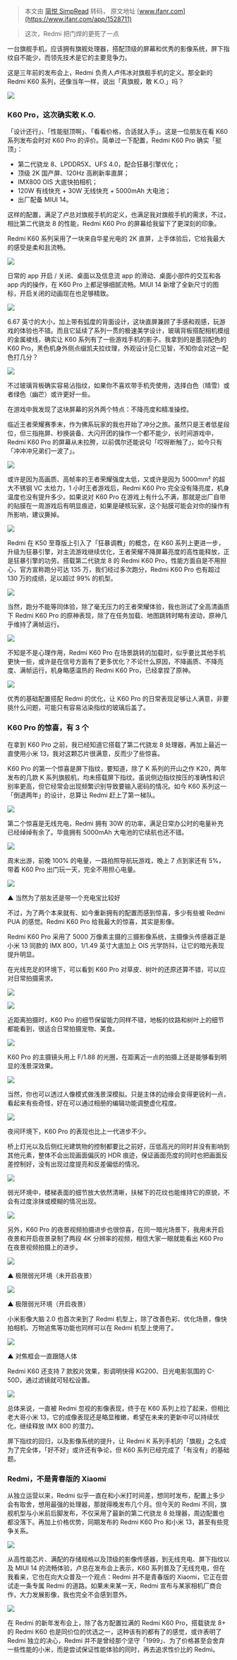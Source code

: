 > 本文由 [简悦 SimpRead](http://ksria.com/simpread/) 转码， 原文地址 [www.ifanr.com](https://www.ifanr.com/app/1528711)

> 这次，Redmi 把门焊的更死了一点

一台旗舰手机，应该拥有旗舰处理器，搭配顶级的屏幕和优秀的影像系统，屏下指纹自不能少，而领先技术是它的主要竞争力。

这是三年前的发布会上，Redmi 负责人卢伟冰对旗舰手机的定义。那全新的 Redmi K60 系列，还像当年一样，说出「真旗舰，敢 K.O.」吗？

![](https://s3.ifanr.com/wp-content/uploads/2022/12/1-40.jpg!720)

### K60 Pro，这次确实敢 K.O.

「设计还行」、「性能挺顶啊」、「看看价格，合适就入手」。这是一位朋友在看 K60 系列发布会时对 K60 Pro 的评价。简单过一下配置，Redmi K60 Pro 确实「挺顶」：

*   第二代骁龙 8、LPDDR5X、UFS 4.0，配合狂暴引擎优化；
*   顶级 2K 国产屏、120Hz 高刷新率直屏；
*   IMX800 OIS 大底快拍相机；
*   120W 有线快充 + 30W 无线快充 + 5000mAh 大电池；
*   出厂配备 MIUI 14。

这样的配置，满足了卢总对旗舰手机的定义，也满足我对旗舰手机的需求，不过，相比第二代骁龙 8 的性能，Redmi K60 Pro 的屏幕给我留下了更深刻的印象。

Redmi K60 系列采用了一块来自华星光电的 2K 直屏，上手体验后，它给我最大的感受是柔和且流畅。

![](https://s3.ifanr.com/wp-content/uploads/2022/12/2-29.jpg!720)

日常的 app 开启 / 关闭、桌面以及信息流 app 的滑动、桌面小部件的交互和各 app 内的操作，在 K60 Pro 上都足够细腻流畅。MIUI 14 新增了全新尺寸的图标，开启关闭的动画现在也足够精致。

![](https://s3.ifanr.com/wp-content/uploads/2022/12/K60GIF-01.gif)

6.67 英寸的大小，加上带有弧度的背面设计，这块直屏兼顾了手感和观感，玩游戏的体验也不错。而且它延续了系列一贯的极速美学设计，玻璃背板搭配相机模组的金属棱线，确实让 K60 系列有了一些游戏手机的影子。我拿到的是墨羽配色的 K60 Pro，黑色机身外侧点缀凯夫拉纹理，外观设计见仁见智，不知你会对这一配色打几分？

![](https://s3.ifanr.com/wp-content/uploads/2022/12/4-19.jpg!720)

不过玻璃背板确实容易沾指纹，如果你不喜欢带手机壳使用，选择白色（晴雪）或者绿色（幽芒）或许更好一些。

在游戏中我发现了这块屏幕的另外两个特点：不降亮度和精准操控。

临近王者荣耀赛季末，作为佛系玩家的我也开始了冲分之旅。虽然只是王者低星段位，但三指拖屏、秒换装备、大闪开团的操作一个都不能少，长时间游戏中，Redmi K60 Pro 的屏幕从未拉胯，以前偶尔还能说句「哎呀断触了」，如今只有「冲冲冲兄弟们一波了」。

![](https://s3.ifanr.com/wp-content/uploads/2022/12/5-17.jpg!720)

或许是因为高画质、高帧率的王者荣耀强度太低，又或许是因为 5000mm² 的超大不锈钢 VC 太给力，1 小时王者游戏后，Redmi K60 Pro 完全没有降亮度，机身温度也没有提升多少。如果说对 K60 Pro 在游戏上有什么不满，那就是出厂自带的贴膜在一周游戏后有明显痕迹，如果是硬核玩家，这个贴膜可能会对你的操作有所影响，建议撕掉。

![](https://s3.ifanr.com/wp-content/uploads/2022/12/6-15.jpg!720)

Redmi 在 K50 至尊版上引入了「狂暴调教」的概念，在 K60 系列上更进一步，升级为狂暴引擎，对主流游戏继续优化，王者荣耀不降屏幕亮度的高性能释放，正是狂暴引擎的功劳。搭载第二代骁龙 8 的 Redmi K60 Pro，性能方面自是不用担心，官方宣称跑分可达 135 万，我们经过多次跑分，Redmi K60 Pro 也有超过 130 万的成绩，足以超过 99% 的机型。

![](https://s3.ifanr.com/wp-content/uploads/2022/12/7-14.jpg!720)

当然，跑分不能等同体验，除了毫无压力的王者荣耀体验，我也测试了全高清画质下 Redmi K60 Pro 的原神表现，除了在任务加载、地图跳转时略有波动，原神几乎维持了满帧运行。

![](https://s3.ifanr.com/wp-content/uploads/2022/12/8-13.jpg!720)

不知是不是心理作用，Redmi K60 Pro 在场景跳转的加载时，似乎要比其他手机更快一些，或许是在信号方面有了更多优化？不论什么原因，不降画质、不降亮度、满帧运行，机身略感温热的 Redmi K60 Pro，已经拿捏了原神。

![](https://s3.ifanr.com/wp-content/uploads/2022/12/9-16.jpg!720)

优秀的基础配置搭配 Redmi 的优化，让 K60 Pro 的日常表现足够让人满意，非要挑什么问题，可能只有容易沾染指纹的玻璃后盖了。

### K60 Pro 的惊喜，有 3 个

在拿到 K60 Pro 之前，我已经知道它搭载了第二代骁龙 8 处理器，再加上最近一直使用小米 13，我对这颗芯片很满意，反而少了些惊喜。

K60 Pro 的第一个惊喜是屏下指纹，要知道，除了 K 系列的开山之作 K20，两年发布的几款 K 系列旗舰机，均未搭载屏下指纹。虽说侧边指纹按压的准确性和识别率更高，但它经常会出现频繁识别导致要输入密码的情况。如今 K60 系列这一「倒退两年」的设计，总算让 Redmi 赶上了第一梯队。

![](https://s3.ifanr.com/wp-content/uploads/2022/12/10-11.jpg!720)

第二个惊喜是无线充电，Redmi 拥有 30W 的功率，满足日常办公时的电量补充已经绰绰有余了。毕竟拥有 5000mAh 大电池的它续航也还不错。

![](https://s3.ifanr.com/wp-content/uploads/2022/12/11-21.jpg!720)

周末出游，前晚 100% 的电量，一路拍照导航玩游戏，晚上 7 点到家还有 5%，带着 K60 Pro 出门玩一天，完全不用担心电量。

![](https://s3.ifanr.com/wp-content/uploads/2022/12/WechatIMG1305.jpg!720)

▲ 当然为了朋友还是带一个充电宝比较好

不过，为了两个本来就有、如今重新拥有的配置而感到惊喜，多少有些被 Redmi PUA 的感觉。Redmi K60 Pro 给我最大的惊喜，其实是影像。

Redmi K60 Pro 采用了 5000 万像素主摄的三摄影像系统，主摄像头传感器正是小米 13 同款的 IMX 800，1/1.49 英寸大底加上 OIS 光学防抖，让它的暗光表现提升明显。

在光线充足的环境下，可以看到 K60 Pro 对草皮、树叶的还原还算不错，可以应对日常拍摄需求。

![](https://s3.ifanr.com/wp-content/uploads/2022/12/13-11.jpg!720)

![](https://s3.ifanr.com/wp-content/uploads/2022/12/14-12.jpg!720)

近距离拍摄时，K60 Pro 的细节保留能力同样不错，地板的纹路和树叶上的细节都能看到，很适合日常拍摄宠物、美食。

![](https://s3.ifanr.com/wp-content/uploads/2022/12/15-9.jpg!720)

K60 Pro 的主摄镜头用上 F/1.88 的光圈，在距离近一点的拍摄上还是能够看到明显的浅景深效果。

![](https://s3.ifanr.com/wp-content/uploads/2022/12/16-7.jpg!720)

当然，你也可以透过人像模式做浅景深模拟。只是主体的边缘会变得更锐利一点，看起来有些奇怪，好在可以通过相册的编辑功能调整虚化程度。

![](https://s3.ifanr.com/wp-content/uploads/2022/12/17-7.jpg!720)

夜间环境下，K60 Pro 的表现也比上一代进步不少。

桥上灯光以及后侧红光建筑物的控制都要比之前好，压低高光的同时并没有影响到其他元素，整体不会出现画面偏灰的 HDR 痕迹，保证画面亮度的同时也把画面反差控制好，没有出现过度提亮和反差偏低的情况。

![](https://s3.ifanr.com/wp-content/uploads/2022/12/18-7.jpg!720)

弱光环境中，楼梯表面的细节放大依然清晰，扶梯下的花纹也能维持它的原貌，不会有过度涂抹或模糊的情况出现。

![](https://s3.ifanr.com/wp-content/uploads/2022/12/19-8.jpg!720)

另外，K60 Pro 的夜景视频拍摄进步也很惊喜，在同一暗光场景下，我用未开启夜景和开启夜景录制了两段 4K 分辨率的视频，相信大家一眼就能看出 K60 Pro 在夜景视频拍摄上的进步。

![](https://s3.ifanr.com/wp-content/uploads/2022/12/a.gif)

▲ 极限弱光环境（未开启夜景）

![](https://s3.ifanr.com/wp-content/uploads/2022/12/b.gif)

▲ 极限弱光环境（开启夜景）

小米影像大脑 2.0 也首次来到了 Redmi 机型上，除了改善色彩、优化场景，像快拍相机、万物追焦等功能也同样可以在 Redmi 机型上使用了。

![](https://s3.ifanr.com/wp-content/uploads/2022/12/22-6.jpg!720)

▲ 对焦框会一直跟随人体

Redmi K60 还支持 7 款胶片效果，影调明快得 KG200、日光电影氛围的 C-50D，通过滤镜就可轻松设置。

![](https://s3.ifanr.com/wp-content/uploads/2022/12/1308_1672127770.2022-12-27-16_00_16.gif)

总体来说，一直被 Redmi 忽视的影像表现，终于在 K60 系列上捡了起来，但相比老大哥小米 13，它的成像表现还是略显稚嫩，希望在未来的更新中可以持续优化，继续释放 IMX 800 的潜力。

屏下指纹的回归，以及影像系统的提升，让 Redmi K 系列手机的「旗舰」之名成为了完全体，「好不好」或许还有争论，但 K60 系列已经完成了「有没有」的基础题。

### Redmi，不是青春版的 Xiaomi

从独立运营以来，Redmi 似乎一直在和小米打时间差，想同时发布，配置上多少会有取舍，想用最强的处理器，那就得晚发布几个月。但今天的 Redmi 不同，旗舰机型与小米前后脚发布，不仅采用了最新的第二代骁龙 8 处理器，周边配置也都没落下。再加上价格优势，同期发布的 Redmi K60 Pro 和小米 13，甚至有些竞争关系。

![](https://s3.ifanr.com/wp-content/uploads/2022/12/24-3.jpg!720)

从高性能芯片、满配的存储规格以及顶级的影像传感器，到无线充电、屏下指纹以及 MIUI 14 的流畅体验，卢总在发布会上表示，K60 系列普及了无线充电，但在我看来，它也在向大众普及一个观点：Redmi 并不是青春版的 Xiaomi，它正在尝试走一条专属 Redmi 的道路。如果未来某一天，Redmi 宣布与某家相机厂商合作，大力发展影像，我也完全不会感到意外。

![](https://s3.ifanr.com/wp-content/uploads/2022/12/25-4.jpg!720)

在 Redmi 的新年发布会上，除了各方配置拉满的 Redmi K60 Pro，搭载骁龙 8+ 的 Redmi K60 也是同价位的优选之一，这种该有的都有了的感觉，或许表明了 Redmi 独立的决心，Redmi 并不是曾经那个坚守「1999」、为了价格甚至会舍弃一些性能的小米，而是尝试保证性能体验的同时，再去追求性价比的 Redmi。